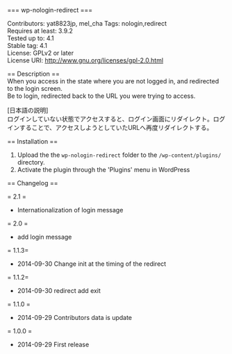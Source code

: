   === wp-nologin-redirect ===

Contributors: yat8823jp, mel_cha 
Tags: nologin,redirect  
Requires at least: 3.9.2  
Tested up to: 4.1  
Stable tag: 4.1  
License: GPLv2 or later  
License URI: http://www.gnu.org/licenses/gpl-2.0.html  

== Description ==  
When you access in the state where you are not logged in, and redirected to the login screen.  
Be to login, redirected back to the URL you were trying to access.  
    
[日本語の説明]  
ログインしていない状態でアクセスすると、ログイン画面にリダイレクト。ログインすることで、アクセスしようとしていたURLへ再度リダイレクトする。  
     
== Installation ==  
     
1. Upload the the `wp-nologin-redirect` folder to the `/wp-content/plugins/` directory.
2. Activate the plugin through the 'Plugins' menu in WordPress
     
     
== Changelog ==  

= 2.1 =
* Internationalization of login message

= 2.0 =
* add login message

= 1.1.3=  
* 2014-09-30 Change init at the timing of the redirect  

= 1.1.2=  
* 2014-09-30 redirect add exit  

= 1.1.0 =  
* 2014-09-29 Contributors data is update  

= 1.0.0 =  
* 2014-09-29 First release